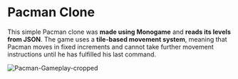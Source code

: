 # Pacman Clone
This simple Pacman clone was **made using Monogame** and **reads its levels from JSON**. The game uses a **tile-based movement system**, meaning that Pacman moves in fixed increments and cannot take further movement instructions until he has fulfilled his last command.

![Pacman-Gameplay-cropped](https://github.com/chrisilly/PacMan/assets/103900975/58f40b98-d67e-49c2-8d2e-33896a5e20d1)
